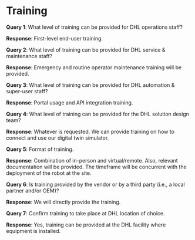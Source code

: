 # Training

**Query 1**: What level of training can be provided for DHL operations staff?

**Response**: First-level end-user training.

**Query 2**: What level of training can be provided for DHL service & maintenance staff?

**Response**: Emergency and routine operator maintenance training will be provided.

**Query 3**: What level of training can be provided for DHL automation & super-user staff?

**Response**: Portal usage and API integration training.

**Query 4**: What level of training can be provided for the DHL solution design team?

**Response**: Whatever is requested. We can provide training on how to connect and use our digital twin simulator.

**Query 5**: Format of training.

**Response**: Combination of in-person and virtual/remote. Also, relevant documentation will be provided. The timeframe will be concurrent with the deployment of the robot at the site.

**Query 6**: Is training provided by the vendor or by a third party (i.e., a local partner and/or OEM)?

**Response**: We will directly provide the training.

**Query 7**: Confirm training to take place at DHL location of choice.

**Response**: Yes, training can be provided at the DHL facility where equipment is installed.

